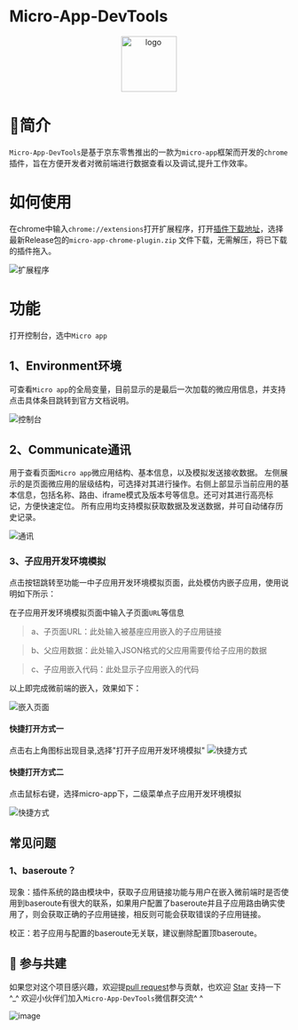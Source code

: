 # Micro-App-DevTools

<p align="center">
  <a href="https://micro-zoe.github.io/micro-app/">
    <img src="https://micro-zoe.github.io/micro-app/media/logo.png" alt="logo" width="100"/>
  </a>
</p>

# 📖简介
`Micro-App-DevTools`是基于京东零售推出的一款为`micro-app`框架而开发的`chrome`插件，旨在方便开发者对微前端进行数据查看以及调试,提升工作效率。

# 如何使用

在chrome中输入`chrome://extensions`打开扩展程序，打开[插件下载地址](https://github.com/micro-zoe/micro-app-chrome-plugin/releases)，选择最新Release包的`micro-app-chrome-plugin.zip`
文件下载，无需解压，将已下载的插件拖入。

![扩展程序](https://img12.360buyimg.com/imagetools/jfs/t1/119438/16/38287/53001/646b50e3F9012f2e8/3bba9844bbb1431b.png)

# 功能
打开控制台，选中`Micro app`

## 1、Environment环境

可查看`Micro app`的全局变量，目前显示的是最后一次加载的微应用信息，并支持点击具体条目跳转到官方文档说明。

![控制台](https://img14.360buyimg.com/imagetools/jfs/t1/249320/9/3342/57393/65a73e41Fe655b286/feb7e2aa224d0481.jpg)

## 2、Communicate通讯
用于查看页面`Micro app`微应用结构、基本信息，以及模拟发送接收数据。
左侧展示的是页面微应用的层级结构，可选择对其进行操作。右侧上部显示当前应用的基本信息，包括名称、路由、iframe模式及版本号等信息。还可对其进行高亮标记，方便快速定位。
所有应用均支持模拟获取数据及发送数据，并可自动储存历史记录。

![通讯](https://img14.360buyimg.com/imagetools/jfs/t1/242631/34/3623/54593/65a73e41Fabc284b6/61d467579d7a922e.jpg)


### 3、子应用开发环境模拟
点击按钮跳转至功能一中子应用开发环境模拟页面，此处模仿内嵌子应用，使用说明如下所示：

在子应用开发环境模拟页面中输入子页面`URL`等信息

> a、子页面URL：此处输入被基座应用嵌入的子应用链接

> b、父应用数据：此处输入JSON格式的父应用需要传给子应用的数据

> c、子应用嵌入代码：此处显示子应用嵌入的代码


以上即完成微前端的嵌入，效果如下：

![嵌入页面](https://img10.360buyimg.com/imagetools/jfs/t1/34172/26/15026/142590/646b51afF00535320/d9d0fd6c7b1590cb.png)

#### 快捷打开方式一
点击右上角图标出现目录,选择"打开子应用开发环境模拟"
![快捷方式](https://img12.360buyimg.com/imagetools/jfs/t1/99019/19/29391/10185/646b51dfF326dcc6c/04273f1a3daf9f9d.png)

#### 快捷打开方式二
点击鼠标右键，选择micro-app下，二级菜单点子应用开发环境模拟

![快捷方式](https://github.com/micro-zoe/micro-app-chrome-plugin/assets/14011130/91b40f7c-a826-4ffe-8c20-0b43a5c3bc6f)


## 常见问题
### 1、baseroute？
现象：插件系统的路由模块中，获取子应用链接功能与用户在嵌入微前端时是否使用到baseroute有很大的联系，如果用户配置了baseroute并且子应用路由确实使用了，则会获取正确的子应用链接，相反则可能会获取错误的子应用链接。

校正：若子应用与配置的baseroute无关联，建议删除配置顶baseroute。


## 🤝 参与共建

如果您对这个项目感兴趣，欢迎提[pull request](https://github.com/micro-zoe/micro-app-chrome-plugin/pulls)参与贡献，也欢迎 [Star](https://github.com/micro-zoe/micro-app-chrome-plugin) 支持一下 ^_^
欢迎小伙伴们加入`Micro-App-DevTools`微信群交流^ ^   

![image](https://img12.360buyimg.com/imagetools/jfs/t1/29962/13/20207/70265/646c9851Fe104e7c1/fed2ab97e2cf5f29.png)



